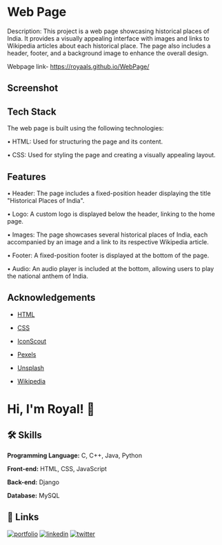 
# Web Page

Description: 
This project is a web page showcasing historical places of India. It provides a visually appealing interface with images and links to Wikipedia articles about each historical place. The page also includes a header, footer, and a background image to enhance the overall design.

Webpage link- https://royaals.github.io/WebPage/




## Screenshot



## Tech Stack
The web page is built using the following technologies:

•	HTML: Used for structuring the page and its content.

•	CSS: Used for styling the page and creating a visually appealing layout.







## Features

•	Header: The page includes a fixed-position header displaying the title "Historical Places of India".

•	Logo: A custom logo is displayed below the header, linking to the home page.

•	Images: The page showcases several historical places of India, each accompanied by an image and a link to its respective Wikipedia article.

•	Footer: A fixed-position footer is displayed at the bottom of the page.

•	Audio: An audio player is included at the bottom, allowing users to play the national anthem of India.


## Acknowledgements

 - [HTML](https://developer.mozilla.org/en-US/docs/Web/HTML)
 - [CSS](https://developer.mozilla.org/en-US/docs/Web/CSS)
 - [IconScout](https://iconscout.com/)

 - [Pexels](https://www.pexels.com/)

  - [Unsplash](https://www.unsplash.com)

 - [Wikipedia](https://www.wikipedia.org/)

 
# Hi, I'm Royal! 👋


## 🛠 Skills


**Programming Language:** C, C++, Java, Python

**Front-end:** HTML, CSS, JavaScript 

**Back-end:** Django

**Database:** MySQL

## 🔗 Links
[![portfolio](https://img.shields.io/badge/my_portfolio-000?style=for-the-badge&logo=ko-fi&logoColor=white)](https://github.com/royaals/Personal-Portfolio)
[![linkedin](https://img.shields.io/badge/linkedin-0A66C2?style=for-the-badge&logo=linkedin&logoColor=white)](https://www.linkedin.com/in/royal-s)
[![twitter](https://img.shields.io/badge/twitter-1DA1F2?style=for-the-badge&logo=twitter&logoColor=white)](https://twitter.com/RoyalSalins?t=p5gofDCS1vnbUB89e_A_-A&s=09)

